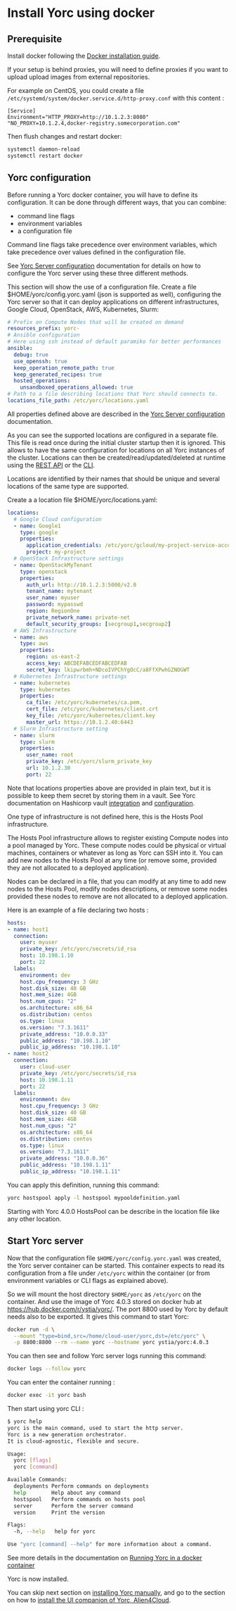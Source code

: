 # Install Yorc using docker

## Prerequisite

Install docker following the [Docker installation guide](https://docs.docker.com/install/).

If your setup is behind proxies, you will need to define proxies if you want to
upload upload images from external repositories.

For example on CentOS, you could create a file `/etc/systemd/system/docker.service.d/http-proxy.conf`
with this content :

```systemd
[Service]
Environment="HTTP_PROXY=http://10.1.2.3:8080" "NO_PROXY=10.1.2.4,docker-registry.somecorporation.com"
```

Then flush changes and restart docker:

```bash
systemctl daemon-reload
systemctl restart docker
```

## Yorc configuration

Before running a Yorc docker container, you will have to define its configuration.
It can be done through different ways, that you can combine:

* command line flags
* environment variables
* a configuration file

Command line flags take precedence over environment variables, which take precedence
over values defined in the configuration file.

See [Yorc Server configuration](https://yorc.readthedocs.io/en/v4.0.3/configuration.html)
documentation for details on how to configure the Yorc server using these three different methods.

This section will show the use of a configuration file.
Create a file $HOME/yorc/config.yorc.yaml (json is supported as well), configuring
the Yorc server so that it can deploy applications on different infrastructures,
Google Cloud, OpenStack, AWS, Kubernetes, Slurm:

```yaml
# Prefix on Compute Nodes that will be created on demand
resources_prefix: yorc-
# Ansible configuration
# Here using ssh instead of default paramiko for better performances
ansible:
  debug: true
  use_openssh: true
  keep_operation_remote_path: true
  keep_generated_recipes: true
  hosted_operations:
    unsandboxed_operations_allowed: true
# Path to a file describing locations that Yorc should connects to.
locations_file_path: /etc/yorc/locations.yaml
```

All properties defined above are described in the  [Yorc Server configuration](https://yorc.readthedocs.io/en/v4.0.3/configuration.html) documentation.

As you can see the supported locations are configured in a separate file. This file is read once during the initial
cluster startup then it is ignored. This allows to have the same configuration for locations on all Yorc instances of
the cluster.
Locations can then be created/read/updated/deleted at runtime using the [REST API](https://github.com/ystia/yorc/blob/v4.0.3/rest/http_api.md#locations) or the [CLI](https://yorc.readthedocs.io/en/v4.0.3/cli.html#cli-commands-related-to-locations).

Locations are identified by their names that should be unique and several locations of the same type are supported.

Create a a location file $HOME/yorc/locations.yaml:

```yaml
locations:
  # Google Cloud configuration
  - name: Google1
    type: google
    properties:
      application_credentials: /etc/yorc/gcloud/my-project-service-account.json
      project: my-project
  # OpenStack Infrastructure settings
  - name: OpenStackMyTenant
    type: openstack
    properties:
      auth_url: http://10.1.2.3:5000/v2.0
      tenant_name: mytenant
      user_name: myuser
      password: mypasswd
      region: RegionOne
      private_network_name: private-net
      default_security_groups: [secgroup1,secgroup2]
  # AWS Infrastructure
  - name: aws
    type: aws
    properties:
      region: us-east-2
      access_key: ABCDEFABCEDFABCEDFAB
      secret_key: lkipwrbmh+NDcoIVPChYgOcC/a8FfXPwhGZNOGWT
  # Kubernetes Infrastructure settings
  - name: kubernetes
    type: kubernetes
    properties:
      ca_file: /etc/yorc/kubernetes/ca.pem,
      cert_file: /etc/yorc/kubernetes/client.crt
      key_file: /etc/yorc/kubernetes/client.key
      master_url: https://10.1.2.40:6443
  # Slurm Infrastructure setting
  - name: slurm
    type: slurm
    properties:
      user_name: root
      private_key: /etc/yorc/slurm_private_key
      url: 10.1.2.30
      port: 22
```

Note that locations properties above are provided in plain text, but it is possible
to keep them secret by storing them in a vault.
See Yorc documentation on Hashicorp vault [integration](https://yorc.readthedocs.io/en/v4.0.3/vault.html) and [configuration](https://yorc.readthedocs.io/en/v4.0.3/configuration.html#option-hashivault).

One type of infrastructure is not defined here, this is the Hosts Pool infrastructure.

The Hosts Pool infrastructure allows to register existing Compute nodes into a pool managed by Yorc.
These compute nodes could be physical or virtual machines, containers or whatever as long as Yorc can SSH into it.
You can add new nodes to the Hosts Pool at any time (or remove some, provided they are not allocated to a deployed application).

Nodes can be declared in a file, that you can modify at any time to add new nodes
to the Hosts Pool, modify nodes descriptions, or remove some nodes provided these nodes to remove are not allocated to a deployed application.

Here is an example of a file declaring two hosts :

```yaml
hosts:
- name: host1
  connection:
    user: myuser
    private_key: /etc/yorc/secrets/id_rsa
    host: 10.198.1.10
    port: 22
  labels:
    environment: dev
    host.cpu_frequency: 3 GHz
    host.disk_size: 40 GB
    host.mem_size: 4GB
    host.num_cpus: "2"
    os.architecture: x86_64
    os.distribution: centos
    os.type: linux
    os.version: "7.3.1611"
    private_address: "10.0.0.33"
    public_address: "10.198.1.10"
    public_ip_address: "10.198.1.10"
- name: host2
  connection:
    user: cloud-user
    private_key: /etc/yorc/secrets/id_rsa
    host: 10.198.1.11
    port: 22
  labels:
    environment: dev
    host.cpu_frequency: 3 GHz
    host.disk_size: 40 GB
    host.mem_size: 4GB
    host.num_cpus: "2"
    os.architecture: x86_64
    os.distribution: centos
    os.type: linux
    os.version: "7.3.1611"
    private_address: "10.0.0.36"
    public_address: "10.198.1.11"
    public_ip_address: "10.198.1.11"
```

You can apply this definition, running this command:

```bash
yorc hostspool apply -l hostspool mypooldefinition.yaml
```

Starting with Yorc 4.0.0 HostsPool can be describe in the location file like any other location.

## Start Yorc server

Now that the configuration file `$HOME/yorc/config.yorc.yaml` was created, the Yorc server
container can be started. This container expects to read its configuration from a
file under `/etc/yorc` within the container (or from environment variables or CLI flags as explained above).

So we will mount the host directory `$HOME/yorc` as `/etc/yorc` on the container.
And use the image of Yorc 4.0.3 stored on docker hub at <https://hub.docker.com/r/ystia/yorc/>.
The port 8800 used by Yorc by default needs also to be exported.
It gives this command to start Yorc:

```bash
docker run -d \
  --mount "type=bind,src=/home/cloud-user/yorc,dst=/etc/yorc" \
  -p 8800:8800 --rm --name yorc --hostname yorc ystia/yorc:4.0.3
```

You can then see and follow Yorc server logs running this command:

```bash
docker logs --follow yorc
```

You can enter the container running :

```bash
docker exec -it yorc bash
```

Then start using yorc CLI :

```bash
$ yorc help
yorc is the main command, used to start the http server.
Yorc is a new generation orchestrator.
It is cloud-agnostic, flexible and secure.

Usage:
  yorc [flags]
  yorc [command]

Available Commands:
  deployments Perform commands on deployments
  help        Help about any command
  hostspool   Perform commands on hosts pool
  server      Perform the server command
  version     Print the version

Flags:
  -h, --help   help for yorc

Use "yorc [command] --help" for more information about a command.
```

See more details in the documentation on [Running Yorc in a docker container](https://yorc.readthedocs.io/en/v4.0.3/docker.html)

Yorc is now installed.

You can skip next section on [installing Yorc manually](install_yorc_manually.md),
and go to the section on how to [install the UI companion of Yorc, Alien4Cloud](install_a4c.md).
